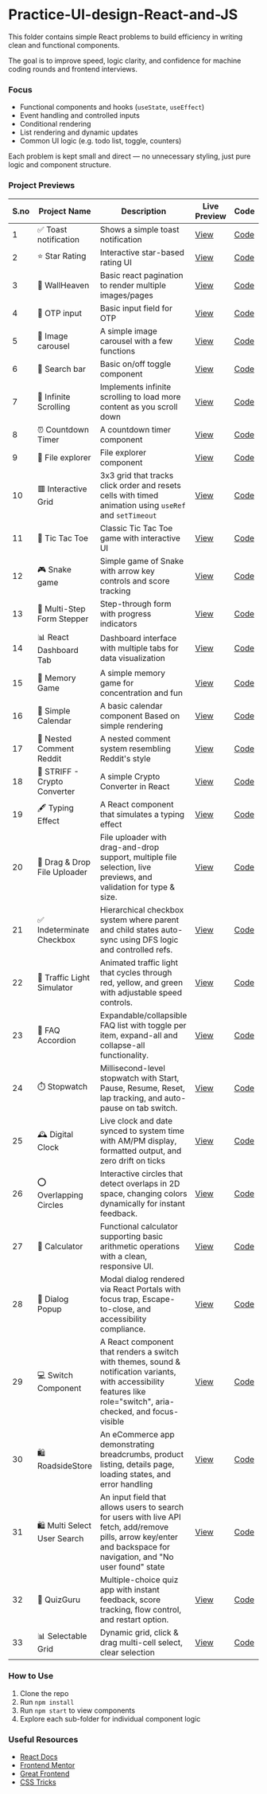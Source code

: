 # Practice-UI-design-React-and-JS

This folder contains simple React problems to build efficiency in writing clean and functional components.

The goal is to improve speed, logic clarity, and confidence for machine coding rounds and frontend interviews.


### Focus 

- Functional components and hooks (`useState`, `useEffect`)
- Event handling and controlled inputs
- Conditional rendering
- List rendering and dynamic updates
- Common UI logic (e.g. todo list, toggle, counters)

Each problem is kept small and direct — no unnecessary styling, just pure logic and component structure.


### Project Previews

| S.no | Project Name       | Description                      | Live Preview                         | Code                                  |
|----|--------------------|----------------------------------|--------------------------------------|---------------------------------------|
| 1 | ✅ Toast notification        | Shows a simple toast notification          | [View](https://youtoastnotificationhere.netlify.app/) | [Code](https://github.com/sh1v-max/Practice-UI-design-React-and-JS/tree/main/05-Toast) |
| 2 | ⭐ Star Rating      | Interactive star-based rating UI | [View](https://rate-my-star.netlify.app/) | [Code](https://github.com/sh1v-max/Practice-UI-design-React-and-JS/tree/main/06-Star-rating) |
| 3 | 🌄 WallHeaven    | Basic react pagination to render multiple images/pages    | [View](https://astranoutintheocean.netlify.app/) | [Code](https://github.com/sh1v-max/Practice-UI-design-React-and-JS/tree/main/07-React-pagination) |
| 4 | 🔑 OTP input    | Basic input field for OTP    | [View](https://enteryourotp.netlify.app/) | [Code](https://github.com/sh1v-max/Practice-UI-design-React-and-JS/tree/main/08-React-OTP-Input) |
| 5 | 🌄 Image carousel    | A simple image carousel with a few functions    | [View](https://delightimagecarousel.netlify.app/) | [Code](https://github.com/sh1v-max/Practice-UI-design-React-and-JS/tree/main/09-Image-carousel) |
| 6 | 🔎 Search bar    | Basic on/off toggle component    | [View](https://searchthebar.netlify.app/) | [Code](https://github.com/sh1v-max/Practice-UI-design-React-and-JS) |
| 7 | 🔁 Infinite Scrolling    | Implements infinite scrolling to load more content as you scroll down    | [View](https://keepscrollingthis.netlify.app/) | [Code](https://github.com/sh1v-max/Practice-UI-design-React-and-JS/tree/main/11-Infinite-scroll) |
| 8 | ⏰ Countdown Timer    | A countdown timer component    | [View](https://countdowntimerhere.netlify.app/) | [Code](https://github.com/sh1v-max/Practice-UI-design-React-and-JS/tree/main/12-Countdown-timer) |
| 9 | 📂 File explorer    | File explorer component    | [View](https://fileexplorerjs.netlify.app/) | [Code](https://github.com/sh1v-max/Practice-UI-design-React-and-JS/tree/main/13-File-explorer) |
| 10 | 🟥 Interactive Grid | 3x3 grid that tracks click order and resets cells with timed animation using `useRef` and `setTimeout` | [View](https://interactivegridis.netlify.app/) | [Code](https://github.com/sh1v-max/Practice-UI-design-React-and-JS/tree/main/14-Interactive-grid) |
| 11 | 🔲 Tic Tac Toe    | Classic Tic Tac Toe game with interactive UI | [View](https://magictictactoe.netlify.app/) | [Code](https://github.com/sh1v-max/Practice-UI-design-React-and-JS/tree/main/15-Tic-Tac-Toe) |
| 12 | 🎮 Snake game    | Simple game of Snake with arrow key controls and score tracking | [View](https://killmysnake.netlify.app/) | [Code](https://github.com/sh1v-max/Practice-UI-design-React-and-JS/tree/main/16-Snake-game) |
| 13 | 🔄 Multi-Step Form Stepper | Step-through form with progress indicators | [View](https://multistepstepper.netlify.app/) | [Code](https://github.com/sh1v-max/Practice-UI-design-React-and-JS/tree/main/19-React-stepper) |
| 14 | 📊 React Dashboard Tab | Dashboard interface with multiple tabs for data visualization | [View](https://reactdashboardtab.netlify.app/) | [Code](https://github.com/sh1v-max/Practice-UI-design-React-and-JS/tree/main/20-React-tab) |
| 15 | 🧠 Memory Game    | A simple memory game for concentration and fun | [View](https://doyourmemory.netlify.app/) | [Code](https://github.com/sh1v-max/Practice-UI-design-React-and-JS/tree/main/21-Memory-game) |
| 16 | 📅 Simple Calendar | A basic calendar component Based on simple rendering | [View](https://reactcalendarme.netlify.app/) | [Code](https://github.com/sh1v-max/Practice-UI-design-React-and-JS/tree/main/22-Calendar) |
| 17 | 💬 Nested Comment Reddit | A nested comment system resembling Reddit's style | [View](https://discusskarma.netlify.app/) | [Code](https://github.com/sh1v-max/Practice-UI-design-React-and-JS/tree/main/23-Nested-comments) |
| 18 | 🚀 STRIFF - Crypto Converter | A simple Crypto Converter in React | [View](https://striffcrypto.netlify.app/) | [Code](https://github.com/sh1v-max/Practice-UI-design-React-and-JS/tree/main/24-Crypto-converter) |
| 19 | 🖋️ Typing Effect | A React component that simulates a typing effect | [View](https://typingeffecthere.netlify.app/) | [Code](https://github.com/sh1v-max/Practice-UI-design-React-and-JS/tree/main/25-Typing-effect) |
| 20 | 🚀 Drag & Drop File Uploader | File uploader with drag-and-drop support, multiple file selection, live previews, and validation for type & size. | [View](https://uploadfilehere.netlify.app/) | [Code](https://github.com/sh1v-max/Practice-UI-design-React-and-JS/tree/main/26-File-uploader) |
| 21 | ✅ Indeterminate Checkbox | Hierarchical checkbox system where parent and child states auto-sync using DFS logic and controlled refs. | [View](https://indeterminate-checkbox.netlify.app/) | [Code](https://github.com/sh1v-max/Practice-UI-design-React-and-JS/tree/main/27-Indeterminate-checkbox) |
| 22 | 🚦 Traffic Light Simulator | Animated traffic light that cycles through red, yellow, and green with adjustable speed controls. | [View](https://trafficlighthere.netlify.app/) | [Code](https://github.com/sh1v-max/Practice-UI-design-React-and-JS/tree/main/28-Traffic-light) |
| 23 | 🤔 FAQ Accordion | Expandable/collapsible FAQ list with toggle per item, expand-all and collapse-all functionality. | [View](https://faq-accordiondot.netlify.app/) | [Code](https://github.com/sh1v-max/Practice-UI-design-React-and-JS/tree/main/29-FAQ-component) |
| 24 | ⏱️ Stopwatch | Millisecond-level stopwatch with Start, Pause, Resume, Reset, lap tracking, and auto-pause on tab switch. | [View](https://isyourstopwatch.netlify.app/) | [Code](https://github.com/sh1v-max/Practice-UI-design-React-and-JS/tree/main/30-Stopwatch) |
| 25 | 🕰️ Digital Clock | Live clock and date synced to system time with AM/PM display, formatted output, and zero drift on ticks | [View](https://sync-clock.netlify.app/) | [Code](https://github.com/sh1v-max/Practice-UI-design-React-and-JS/tree/main/31-Digital-clock) |
| 26 | ⭕️ Overlapping Circles | Interactive circles that detect overlaps in 2D space, changing colors dynamically for instant feedback. | [View](https://overlappingcircles.netlify.app/) | [Code](https://github.com/sh1v-max/Practice-UI-design-React-and-JS/tree/main/32-Overlapping-circles) |
| 27 | 🧮 Calculator | Functional calculator supporting basic arithmetic operations with a clean, responsive UI. | [View](https://npmcalculator.netlify.app/) | [Code](https://github.com/sh1v-max/Practice-UI-design-React-and-JS/tree/main/34-Calculator) |
| 28 | 💬 Dialog Popup | Modal dialog rendered via React Portals with focus trap, Escape-to-close, and accessibility compliance. | [View](https://dialogpopup.netlify.app/) | [Code](https://github.com/sh1v-max/Practice-UI-design-React-and-JS/tree/main/36-Dialog) |
| 29 | 💻 Switch Component | A React component that renders a switch with themes, sound & notification variants, with accessibility features like role="switch", aria-checked, and focus-visible | [View](https://reactswitch.netlify.app/) | [Code](https://github.com/sh1v-max/Practice-UI-design-React-and-JS/tree/main/37-Switch) |
| 30 | 🛍️ RoadsideStore | An eCommerce app demonstrating breadcrumbs, product listing, details page, loading states, and error handling | [View](https://roadsidestore.netlify.app/) | [Code](https://github.com/sh1v-max/Practice-UI-design-React-and-JS/tree/main/39-Breadcrumbs) |
| 31 | 🛍️ Multi Select User Search | An input field that allows users to search for users with live API fetch, add/remove pills, arrow key/enter and backspace for navigation, and "No user found" state | [View](https://multiselectusersearch.netlify.app/) | [Code](https://github.com/sh1v-max/Practice-UI-design-React-and-JS/tree/main/40-Multi-select-search) |
| 32 | 🤔 QuizGuru | Multiple-choice quiz app with instant feedback, score tracking, flow control, and restart option. | [View](https://yourquizguru.netlify.app/) | [Code](https://github.com/sh1v-max/Practice-UI-design-React-and-JS/tree/main/41-Quiz-app) |
| 33 | 📊 Selectable Grid | Dynamic grid, click & drag multi-cell select, clear selection | [View](https://selectablegrid.netlify.app/) | [Code](https://github.com/sh1v-max/Practice-UI-design-React-and-JS/tree/main/42-Selectable-grid) |

### How to Use

1. Clone the repo
2. Run `npm install`
3. Run `npm start` to view components
4. Explore each sub-folder for individual component logic


### Useful Resources

- [React Docs](https://reactjs.org/docs/getting-started.html)
- [Frontend Mentor](https://www.frontendmentor.io/)
- [Great Frontend](https://www.greatfrontend.com/)
- [CSS Tricks](https://css-tricks.com/)
